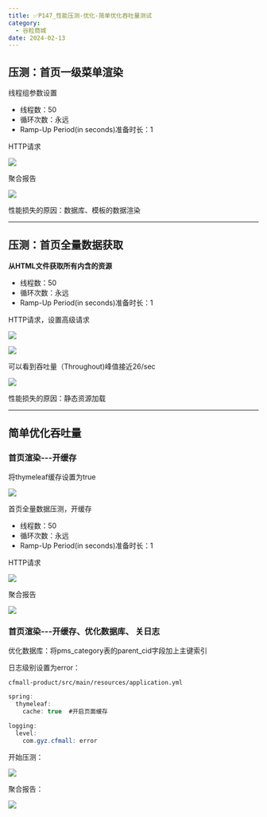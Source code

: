 ```yaml
---
title: ✅P147_性能压测-优化-简单优化吞吐量测试
category:
  - 谷粒商城
date: 2024-02-13
---
```


<!-- more -->

## 压测：首页一级菜单渲染

线程组参数设置

- 线程数：50
- 循环次数：永远
- Ramp-Up Period(in seconds)准备时长：1

HTTP请求

![](https://cfmall-hello.oss-cn-beijing.aliyuncs.com/img/202311/202312011532763.png#id=yuKra&originHeight=297&originWidth=1442&originalType=binary&ratio=1&rotation=0&showTitle=false&status=done&style=none&title=)

聚合报告

![](https://cfmall-hello.oss-cn-beijing.aliyuncs.com/img/202311/202312011532371.png#id=nms3S&originHeight=251&originWidth=1653&originalType=binary&ratio=1&rotation=0&showTitle=false&status=done&style=none&title=)

性能损失的原因：数据库、模板的数据渲染

---

## 压测：首页全量数据获取

**从HTML文件获取所有内含的资源**

- 线程数：50
- 循环次数：永远
- Ramp-Up Period(in seconds)准备时长：1

HTTP请求，设置高级请求

![](https://cfmall-hello.oss-cn-beijing.aliyuncs.com/img/202311/202312011537578.png#id=JIdkh&originHeight=301&originWidth=1409&originalType=binary&ratio=1&rotation=0&showTitle=false&status=done&style=none&title=)

![](https://cfmall-hello.oss-cn-beijing.aliyuncs.com/img/202311/202312011537052.png#id=Lciz5&originHeight=487&originWidth=744&originalType=binary&ratio=1&rotation=0&showTitle=false&status=done&style=none&title=)

可以看到吞吐量（Throughout)峰值接近26/sec

![](https://cfmall-hello.oss-cn-beijing.aliyuncs.com/img/202311/202312011618413.png#id=wP9GS&originHeight=228&originWidth=1275&originalType=binary&ratio=1&rotation=0&showTitle=false&status=done&style=none&title=)

性能损失的原因：静态资源加载

---

## 简单优化吞吐量

### 首页渲染---开缓存

将thymeleaf缓存设置为true

![](https://cfmall-hello.oss-cn-beijing.aliyuncs.com/img/202311/202312011624001.png#id=NisBj&originHeight=412&originWidth=684&originalType=binary&ratio=1&rotation=0&showTitle=false&status=done&style=none&title=)

首页全量数据压测，开缓存

- 线程数：50
- 循环次数：永远
- Ramp-Up Period(in seconds)准备时长：1

HTTP请求

![](https://cfmall-hello.oss-cn-beijing.aliyuncs.com/img/202311/202312011625700.png#id=cIn48&originHeight=312&originWidth=1218&originalType=binary&ratio=1&rotation=0&showTitle=false&status=done&style=none&title=)

聚合报告

![](https://cfmall-hello.oss-cn-beijing.aliyuncs.com/img/202311/202312011624859.png#id=axPmT&originHeight=255&originWidth=1287&originalType=binary&ratio=1&rotation=0&showTitle=false&status=done&style=none&title=)

### 首页渲染---开缓存、优化数据库、 关日志

优化数据库：将pms_category表的parent_cid字段加上主键索引

日志级别设置为error：

`cfmall-product/src/main/resources/application.yml`

```java
spring:
  thymeleaf:
    cache: true  #开启页面缓存
        
logging:
  level:
    com.gyz.cfmall: error
```

开始压测：

![](https://cfmall-hello.oss-cn-beijing.aliyuncs.com/img/202311/202312011630068.png#id=j3nbZ&originHeight=326&originWidth=1229&originalType=binary&ratio=1&rotation=0&showTitle=false&status=done&style=none&title=)

聚合报告：

![](https://cfmall-hello.oss-cn-beijing.aliyuncs.com/img/202311/202312011630732.png#id=YVGbH&originHeight=240&originWidth=1291&originalType=binary&ratio=1&rotation=0&showTitle=false&status=done&style=none&title=)
